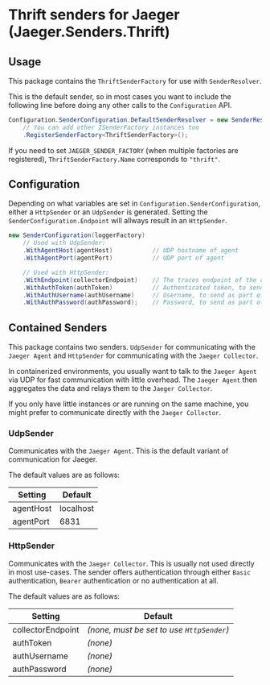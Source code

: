 # Thrift senders for Jaeger (Jaeger.Senders.Thrift)

## Usage
This package contains the `ThriftSenderFactory` for use with `SenderResolver`.

This is the default sender, so in most cases you want to include the following line before doing any other calls to the `Configuration` API.

```C#
Configuration.SenderConfiguration.DefaultSenderResolver = new SenderResolver(loggerFactory)
	// You can add other ISenderFactory instances too
	.RegisterSenderFactory<ThriftSenderFactory>();
```

If you need to set `JAEGER_SENDER_FACTORY` (when multiple factories are registered), `ThriftSenderFactory.Name` corresponds to `"thrift"`.

## Configuration
Depending on what variables are set in `Configuration.SenderConfiguration`, either a `HttpSender` or an `UdpSender` is generated. Setting the `SenderConfiguration.Endpoint` will allways result in an `HttpSender`.

```C#
new SenderConfiguration(loggerFactory)
	// Used with UdpSender:
	.WithAgentHost(agentHost)           // UDP hostname of agent
	.WithAgentPort(agentPort)           // UDP port of agent

	// Used with HttpSender:
	.WithEndpoint(collectorEndpoint)    // The traces endpoint of the collector
	.WithAuthToken(authToken)           // Authenticated token, to send as "Bearer" authentication
	.WithAuthUsername(authUsername)     // Username, to send as part of "Basic" authentication
	.WithAuthPassword(authPassword);    // Password, to send as part of "Basic" authentication
```

## Contained Senders
This package contains two senders. `UdpSender` for communicating with the `Jaeger Agent` and `HttpSender` for communicating with the `Jaeger Collector`.

In containerized environments, you usually want to talk to the `Jaeger Agent` via UDP for fast communication with little overhead. The `Jaeger Agent` then aggregates the data and relays them to the `Jaeger Collector`.

If you only have little instances or are running on the same machine, you might prefer to communicate directly with the `Jaeger Collector`.

### UdpSender
Communicates with the `Jaeger Agent`. This is the default variant of communication for Jaeger.

The default values are as follows:

Setting | Default
--- | ---
agentHost | localhost
agentPort | 6831

### HttpSender
Communicates with the `Jaeger Collector`. This is usually not used directly in most use-cases. The sender offers authentication through either `Basic` authentication, `Bearer` authentication or no authentication at all.

The default values are as follows:

Setting | Default
--- | ---
collectorEndpoint | _(none, must be set to use `HttpSender`)_
authToken | _(none)_
authUsername | _(none)_
authPassword | _(none)_
